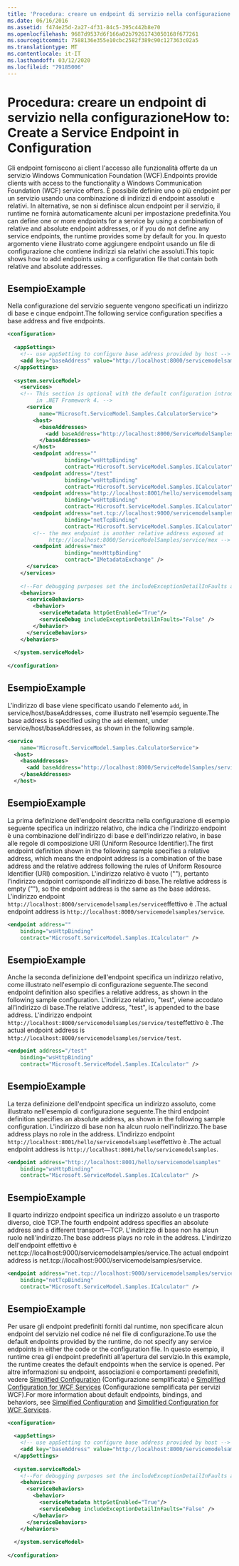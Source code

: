 ```yaml
---
title: 'Procedura: creare un endpoint di servizio nella configurazione'
ms.date: 06/16/2016
ms.assetid: f474e25d-2a27-4f31-84c5-395c442b8e70
ms.openlocfilehash: 9687d9537d6f166a02b79261743050168f677261
ms.sourcegitcommit: 7588136e355e10cbc2582f389c90c127363c02a5
ms.translationtype: MT
ms.contentlocale: it-IT
ms.lasthandoff: 03/12/2020
ms.locfileid: "79185006"
---
```

# <a name="how-to-create-a-service-endpoint-in-configuration"></a><span data-ttu-id="1d1a2-102">Procedura: creare un endpoint di servizio nella configurazione</span><span class="sxs-lookup"><span data-stu-id="1d1a2-102">How to: Create a Service Endpoint in Configuration</span></span>
<span data-ttu-id="1d1a2-103">Gli endpoint forniscono ai client l'accesso alle funzionalità offerte da un servizio Windows Communication Foundation (WCF).</span><span class="sxs-lookup"><span data-stu-id="1d1a2-103">Endpoints provide clients with access to the functionality a Windows Communication Foundation (WCF) service offers.</span></span> <span data-ttu-id="1d1a2-104">È possibile definire uno o più endpoint per un servizio usando una combinazione di indirizzi di endpoint assoluti e relativi. In alternativa, se non si definisce alcun endpoint per il servizio, il runtime ne fornirà automaticamente alcuni per impostazione predefinita.</span><span class="sxs-lookup"><span data-stu-id="1d1a2-104">You can define one or more endpoints for a service by using a combination of relative and absolute endpoint addresses, or if you do not define any service endpoints, the runtime provides some by default for you.</span></span> <span data-ttu-id="1d1a2-105">In questo argomento viene illustrato come aggiungere endpoint usando un file di configurazione che contiene indirizzi sia relativi che assoluti.</span><span class="sxs-lookup"><span data-stu-id="1d1a2-105">This topic shows how to add endpoints using a configuration file that contain both relative and absolute addresses.</span></span>  
  
## <a name="example"></a><span data-ttu-id="1d1a2-106">Esempio</span><span class="sxs-lookup"><span data-stu-id="1d1a2-106">Example</span></span>  
 <span data-ttu-id="1d1a2-107">Nella configurazione del servizio seguente vengono specificati un indirizzo di base e cinque endpoint.</span><span class="sxs-lookup"><span data-stu-id="1d1a2-107">The following service configuration specifies a base address and five endpoints.</span></span>  
  
```xml  
<configuration>  
  
  <appSettings>  
    <!-- use appSetting to configure base address provided by host -->  
    <add key="baseAddress" value="http://localhost:8000/servicemodelsamples/service" />  
  </appSettings>  
  
  <system.serviceModel>  
    <services>  
    <!-- This section is optional with the default configuration introduced  
         in .NET Framework 4. -->  
      <service  
          name="Microsoft.ServiceModel.Samples.CalculatorService">  
        <host>  
          <baseAddresses>  
            <add baseAddress="http://localhost:8000/ServiceModelSamples/service"/>  
          </baseAddresses>  
        </host>  
        <endpoint address=""  
                  binding="wsHttpBinding"  
                  contract="Microsoft.ServiceModel.Samples.ICalculator" />  
        <endpoint address="/test"  
                  binding="wsHttpBinding"  
                  contract="Microsoft.ServiceModel.Samples.ICalculator" />  
        <endpoint address="http://localhost:8001/hello/servicemodelsamples"  
                  binding="wsHttpBinding"  
                  contract="Microsoft.ServiceModel.Samples.ICalculator" />  
        <endpoint address="net.tcp://localhost:9000/servicemodelsamples/service"  
                  binding="netTcpBinding"  
                  contract="Microsoft.ServiceModel.Samples.ICalculator" />  
        <!-- the mex endpoint is another relative address exposed at   
             http://localhost:8000/ServiceModelSamples/service/mex -->  
        <endpoint address="mex"  
                  binding="mexHttpBinding"  
                  contract="IMetadataExchange" />  
      </service>  
    </services>  
  
    <!--For debugging purposes set the includeExceptionDetailInFaults attribute to true-->  
    <behaviors>  
      <serviceBehaviors>  
        <behavior>  
          <serviceMetadata httpGetEnabled="True"/>  
          <serviceDebug includeExceptionDetailInFaults="False" />  
        </behavior>  
      </serviceBehaviors>  
    </behaviors>  
  
  </system.serviceModel>  
  
</configuration>  
```  
  
## <a name="example"></a><span data-ttu-id="1d1a2-108">Esempio</span><span class="sxs-lookup"><span data-stu-id="1d1a2-108">Example</span></span>  
 <span data-ttu-id="1d1a2-109">L'indirizzo di base viene specificato usando l'elemento `add`, in service/host/baseAddresses, come illustrato nell'esempio seguente.</span><span class="sxs-lookup"><span data-stu-id="1d1a2-109">The base address is specified using the `add` element, under service/host/baseAddresses, as shown in the following sample.</span></span>  
  
```xml  
<service
    name="Microsoft.ServiceModel.Samples.CalculatorService">  
  <host>  
    <baseAddresses>  
      <add baseAddress="http://localhost:8000/ServiceModelSamples/service"/>  
    </baseAddresses>  
  </host>  
```  
  
## <a name="example"></a><span data-ttu-id="1d1a2-110">Esempio</span><span class="sxs-lookup"><span data-stu-id="1d1a2-110">Example</span></span>  
 <span data-ttu-id="1d1a2-111">La prima definizione dell'endpoint descritta nella configurazione di esempio seguente specifica un indirizzo relativo, che indica che l'indirizzo endpoint è una combinazione dell'indirizzo di base e dell'indirizzo relativo, in base alle regole di composizione URI (Uniform Resource Identifier).</span><span class="sxs-lookup"><span data-stu-id="1d1a2-111">The first endpoint definition shown in the following sample specifies a relative address, which means the endpoint address is a combination of the base address and the relative address following the rules of Uniform Resource Identifier (URI) composition.</span></span> <span data-ttu-id="1d1a2-112">L'indirizzo relativo è vuoto (""), pertanto l'indirizzo endpoint corrisponde all'indirizzo di base.</span><span class="sxs-lookup"><span data-stu-id="1d1a2-112">The relative address is empty (""), so the endpoint address is the same as the base address.</span></span> <span data-ttu-id="1d1a2-113">L'indirizzo endpoint `http://localhost:8000/servicemodelsamples/service`effettivo è .</span><span class="sxs-lookup"><span data-stu-id="1d1a2-113">The actual endpoint address is `http://localhost:8000/servicemodelsamples/service`.</span></span>  
  
```xml  
<endpoint address=""
    binding="wsHttpBinding"  
    contract="Microsoft.ServiceModel.Samples.ICalculator" />  
```  
  
## <a name="example"></a><span data-ttu-id="1d1a2-114">Esempio</span><span class="sxs-lookup"><span data-stu-id="1d1a2-114">Example</span></span>  
 <span data-ttu-id="1d1a2-115">Anche la seconda definizione dell'endpoint specifica un indirizzo relativo, come illustrato nell'esempio di configurazione seguente.</span><span class="sxs-lookup"><span data-stu-id="1d1a2-115">The second endpoint definition also specifies a relative address, as shown in the following sample configuration.</span></span> <span data-ttu-id="1d1a2-116">L'indirizzo relativo, "test", viene accodato all'indirizzo di base.</span><span class="sxs-lookup"><span data-stu-id="1d1a2-116">The relative address, "test", is appended to the base address.</span></span> <span data-ttu-id="1d1a2-117">L'indirizzo endpoint `http://localhost:8000/servicemodelsamples/service/test`effettivo è .</span><span class="sxs-lookup"><span data-stu-id="1d1a2-117">The actual endpoint address is `http://localhost:8000/servicemodelsamples/service/test`.</span></span>  
  
```xml  
<endpoint address="/test"  
    binding="wsHttpBinding"  
    contract="Microsoft.ServiceModel.Samples.ICalculator" />  
```  
  
## <a name="example"></a><span data-ttu-id="1d1a2-118">Esempio</span><span class="sxs-lookup"><span data-stu-id="1d1a2-118">Example</span></span>  
 <span data-ttu-id="1d1a2-119">La terza definizione dell'endpoint specifica un indirizzo assoluto, come illustrato nell'esempio di configurazione seguente.</span><span class="sxs-lookup"><span data-stu-id="1d1a2-119">The third endpoint definition specifies an absolute address, as shown in the following sample configuration.</span></span> <span data-ttu-id="1d1a2-120">L'indirizzo di base non ha alcun ruolo nell'indirizzo.</span><span class="sxs-lookup"><span data-stu-id="1d1a2-120">The base address plays no role in the address.</span></span> <span data-ttu-id="1d1a2-121">L'indirizzo endpoint `http://localhost:8001/hello/servicemodelsamples`effettivo è .</span><span class="sxs-lookup"><span data-stu-id="1d1a2-121">The actual endpoint address is `http://localhost:8001/hello/servicemodelsamples`.</span></span>  
  
```xml  
<endpoint address="http://localhost:8001/hello/servicemodelsamples"  
    binding="wsHttpBinding"  
    contract="Microsoft.ServiceModel.Samples.ICalculator" />  
```  
  
## <a name="example"></a><span data-ttu-id="1d1a2-122">Esempio</span><span class="sxs-lookup"><span data-stu-id="1d1a2-122">Example</span></span>  
 <span data-ttu-id="1d1a2-123">Il quarto indirizzo endpoint specifica un indirizzo assoluto e un trasporto diverso, cioè TCP.</span><span class="sxs-lookup"><span data-stu-id="1d1a2-123">The fourth endpoint address specifies an absolute address and a different transport—TCP.</span></span> <span data-ttu-id="1d1a2-124">L'indirizzo di base non ha alcun ruolo nell'indirizzo.</span><span class="sxs-lookup"><span data-stu-id="1d1a2-124">The base address plays no role in the address.</span></span> <span data-ttu-id="1d1a2-125">L'indirizzo dell'endpoint effettivo è net.tcp://localhost:9000/servicemodelsamples/service.</span><span class="sxs-lookup"><span data-stu-id="1d1a2-125">The actual endpoint address is net.tcp://localhost:9000/servicemodelsamples/service.</span></span>  
  
```xml  
<endpoint address="net.tcp://localhost:9000/servicemodelsamples/service"  
    binding="netTcpBinding"  
    contract="Microsoft.ServiceModel.Samples.ICalculator" />  
```  
  
## <a name="example"></a><span data-ttu-id="1d1a2-126">Esempio</span><span class="sxs-lookup"><span data-stu-id="1d1a2-126">Example</span></span>  
 <span data-ttu-id="1d1a2-127">Per usare gli endpoint predefiniti forniti dal runtime, non specificare alcun endpoint del servizio nel codice né nel file di configurazione.</span><span class="sxs-lookup"><span data-stu-id="1d1a2-127">To use the default endpoints provided by the runtime, do not specify any service endpoints in either the code or the configuration file.</span></span> <span data-ttu-id="1d1a2-128">In questo esempio, il runtime crea gli endpoint predefiniti all'apertura del servizio.</span><span class="sxs-lookup"><span data-stu-id="1d1a2-128">In this example, the runtime creates the default endpoints when the service is opened.</span></span> <span data-ttu-id="1d1a2-129">Per altre informazioni su endpoint, associazioni e comportamenti predefiniti, vedere [Simplified Configuration](../../../../docs/framework/wcf/simplified-configuration.md) (Configurazione semplificata) e [Simplified Configuration for WCF Services](../../../../docs/framework/wcf/samples/simplified-configuration-for-wcf-services.md) (Configurazione semplificata per servizi WCF).</span><span class="sxs-lookup"><span data-stu-id="1d1a2-129">For more information about default endpoints, bindings, and behaviors, see [Simplified Configuration](../../../../docs/framework/wcf/simplified-configuration.md) and [Simplified Configuration for WCF Services](../../../../docs/framework/wcf/samples/simplified-configuration-for-wcf-services.md).</span></span>  
  
```xml  
<configuration>  
  
  <appSettings>  
    <!-- use appSetting to configure base address provided by host -->  
    <add key="baseAddress" value="http://localhost:8000/servicemodelsamples/service" />  
  </appSettings>  
  
  <system.serviceModel>  
    <!--For debugging purposes set the includeExceptionDetailInFaults attribute to true-->  
    <behaviors>  
      <serviceBehaviors>  
        <behavior>  
          <serviceMetadata httpGetEnabled="True"/>  
          <serviceDebug includeExceptionDetailInFaults="False" />  
        </behavior>  
      </serviceBehaviors>  
    </behaviors>  
  
  </system.serviceModel>  
  
</configuration>  
```
